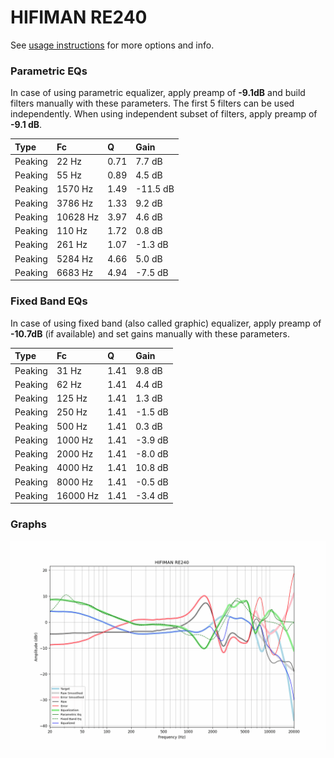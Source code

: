 # HIFIMAN RE240
See [usage instructions](https://github.com/jaakkopasanen/AutoEq#usage) for more options and info.

### Parametric EQs
In case of using parametric equalizer, apply preamp of **-9.1dB** and build filters manually
with these parameters. The first 5 filters can be used independently.
When using independent subset of filters, apply preamp of **-9.1 dB**.

| Type    | Fc       |    Q | Gain     |
|:--------|:---------|:-----|:---------|
| Peaking | 22 Hz    | 0.71 | 7.7 dB   |
| Peaking | 55 Hz    | 0.89 | 4.5 dB   |
| Peaking | 1570 Hz  | 1.49 | -11.5 dB |
| Peaking | 3786 Hz  | 1.33 | 9.2 dB   |
| Peaking | 10628 Hz | 3.97 | 4.6 dB   |
| Peaking | 110 Hz   | 1.72 | 0.8 dB   |
| Peaking | 261 Hz   | 1.07 | -1.3 dB  |
| Peaking | 5284 Hz  | 4.66 | 5.0 dB   |
| Peaking | 6683 Hz  | 4.94 | -7.5 dB  |

### Fixed Band EQs
In case of using fixed band (also called graphic) equalizer, apply preamp of **-10.7dB**
(if available) and set gains manually with these parameters.

| Type    | Fc       |    Q | Gain    |
|:--------|:---------|:-----|:--------|
| Peaking | 31 Hz    | 1.41 | 9.8 dB  |
| Peaking | 62 Hz    | 1.41 | 4.4 dB  |
| Peaking | 125 Hz   | 1.41 | 1.3 dB  |
| Peaking | 250 Hz   | 1.41 | -1.5 dB |
| Peaking | 500 Hz   | 1.41 | 0.3 dB  |
| Peaking | 1000 Hz  | 1.41 | -3.9 dB |
| Peaking | 2000 Hz  | 1.41 | -8.0 dB |
| Peaking | 4000 Hz  | 1.41 | 10.8 dB |
| Peaking | 8000 Hz  | 1.41 | -0.5 dB |
| Peaking | 16000 Hz | 1.41 | -3.4 dB |

### Graphs
![](./HIFIMAN%20RE240.png)